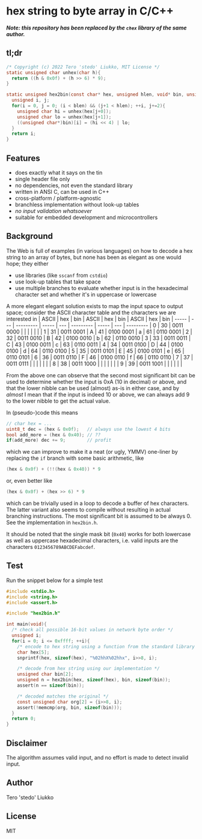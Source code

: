 # hex string to byte array in C/C++

***Note: this repository has been replaced by the `chex` library of the same author.***

## tl;dr
```C
/* Copyright (c) 2022 Tero 'stedo' Liukko, MIT License */
static unsigned char unhex(char h){
  return ((h & 0x0f) + (h >> 6) * 9);
}

static unsigned hex2bin(const char* hex, unsigned hlen, void* bin, unsigned blen){
  unsigned i, j;
  for(i = 0, j = 0; (i < blen) && (j+1 < hlen); ++i, j+=2){
    unsigned char hi = unhex(hex[j+0]);
    unsigned char lo = unhex(hex[j+1]);
    ((unsigned char*)bin)[i] = (hi << 4) | lo;
  }
  return i;
}
```

## Features
- does exactly what it says on the tin
- single header file only
- no dependencies, not even the standard library
- written in ANSI C, can be used in C++
- cross-platform / platform-agnostic
- branchless implementation without look-up tables
- *no input validation whatsoever*
- suitable for embedded development and microcontrollers

## Background
The Web is full of examples (in various languages) on how to decode a hex
string to an array of bytes, but none has been as elegant as one would hope;
they either
- use libraries (like `sscanf` from `cstdio`)
- use look-up tables that take space
- use multiple branches to evaluate whether input is in the hexadecimal
  character set and whether it's in uppercase or lowercase

A more elegant elegant solution exists to map the input space to output space;
consider the ASCII character table and the characters we are interested in
| ASCII | hex | bin       | ASCII | hex | bin       | ASCII | hex | bin
| ----- | --- | --------- | ----- | --- | --------- | ----- | --- | ---------
| 0     | 30  | 0011 0000 |       |     |           |       |     |
| 1     | 31  | 0011 0001 | A     | 41  | 0100 0001 | a     | 61  | 0110 0001
| 2     | 32  | 0011 0010 | B     | 42  | 0100 0010 | b     | 62  | 0110 0010
| 3     | 33  | 0011 0011 | C     | 43  | 0100 0011 | c     | 63  | 0110 0011
| 4     | 34  | 0011 0100 | D     | 44  | 0100 0100 | d     | 64  | 0110 0100
| 5     | 35  | 0011 0101 | E     | 45  | 0100 0101 | e     | 65  | 0110 0101
| 6     | 36  | 0011 0110 | F     | 46  | 0100 0110 | f     | 66  | 0110 0110
| 7     | 37  | 0011 0111 |       |     |           |       |     |
| 8     | 38  | 0011 1000 |       |     |           |       |     |
| 9     | 39  | 0011 1001 |       |     |           |       |     |

From the above one can observe that the second most significant bit can be used
to determine whether the input is 0xA (10 in decimal) or above, and that the
lower nibble can be used (almost) as-is in either case, and by _almost_ I mean
that if the input is indeed 10 or above, we can always add 9 to the lower nibble
to get the actual value.

In (pseudo-)code this means
```C
// char hex = ...
uint8_t dec = (hex & 0x0f);   // always use the lowest 4 bits
bool add_more = (hex & 0x40); // ??
if(add_more) dec += 9;        // profit
```
which we can improve to make it a neat (or ugly, YMMV) one-liner by replacing
the `if` branch with some basic arithmetic, like
```C
(hex & 0x0f) + (!!(hex & 0x40)) * 9
```
or, even better like
```C
(hex & 0x0f) + (hex >> 6) * 9
```
which can be trivially used in a loop to decode a buffer of hex characters. The
latter variant also seems to compile without resulting in actual branching
instructions. The most significant bit is assumed to be always 0. See the
implementation in `hex2bin.h`.

It should be noted that the single mask bit (`0x40`) works for both lowercase
as well as uppercase hexadecimal characters, i.e. valid inputs are the
characters `0123456789ABCDEFabcdef`.

## Test
Run the snippet below for a simple test
```C
#include <stdio.h>
#include <string.h>
#include <assert.h>

#include "hex2bin.h"

int main(void){
  /* check all possible 16-bit values in network byte order */
  unsigned i;
  for(i = 0; i <= 0xffff; ++i){
    /* encode to hex string using a function from the standard library */
    char hex[5];
    snprintf(hex, sizeof(hex), "%02hhX%02hhx", i>>8, i);

    /* decode from hex string using our implementation */
    unsigned char bin[2];
    unsigned n = hex2bin(hex, sizeof(hex), bin, sizeof(bin));
    assert(n == sizeof(bin));

    /* decoded matches the original */
    const unsigned char org[2] = {i>>8, i};
    assert(!memcmp(org, bin, sizeof(bin)));
  }
  return 0;
}
```

## Disclaimer
The algorithm assumes valid input, and no effort is made to detect invalid input.

## Author
Tero 'stedo' Liukko

## License
MIT

